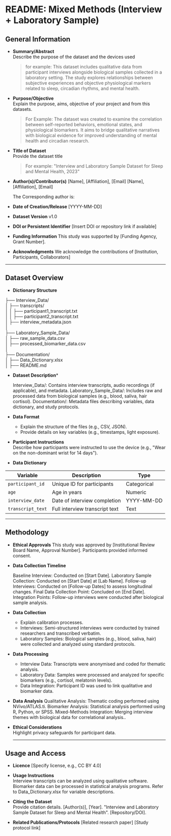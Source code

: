 # README: Mixed Methods (Interview + Laboratory Sample)

## General Information

- **Summary/Abstract**  
  Describe the purpose of the dataset and the devices used
  > for example: This dataset includes qualitative data from participant interviews alongside biological samples collected in a laboratory setting. The study explores relationships between subjective experiences and objective physiological markers related to sleep, circadian rhythms, and mental health.

- **Purpose/Objective**  
  Explain the purpose, aims, objective of your project and from this datasets.
  > For Example: The dataset was created to examine the correlation between self-reported behaviors, emotional states, and physiological biomarkers. It aims to bridge qualitative narratives with biological evidence for improved understanding of mental health and circadian research.

- **Title of Dataset**  
  Provide the dataset title
  > For example: "Interview and Laboratory Sample Dataset for Sleep and Mental Health, 2023"

- **Author(s)/Contributor(s)**
  [Name], [Affiliation], [Email]
  [Name], [Affiliation], [Email]

  The Corresponding author is: 

- **Date of Creation/Release** [YYYY-MM-DD]

- **Dataset Version** v1.0

- **DOI or Persistent Identifier** [Insert DOI or repository link if available]

- **Funding Information** This study was supported by [Funding Agency, Grant Number].

- **Acknowledgments**
  We acknowledge the contributions of [Institution, Participants, Collaborators]

---

## Dataset Overview

- **Dictionary Structure**

├── Interview_Data/  
│   ├── transcripts/        
│   │   ├── participant1_transcript.txt         
│   │   ├── participant2_transcript.txt        
│   ├── interview_metadata.json      
│    
├── Laboratory_Sample_Data/    
│   ├── raw_sample_data.csv    
│   ├── processed_biomarker_data.csv     
│      
├── Documentation/    
│   ├── Data_Dictionary.xlsx    
│   ├── README.md     


- **Dataset Description***

  Interview_Data/: Contains interview transcripts, audio recordings (if applicable), and metadata.
  Laboratory_Sample_Data/: Includes raw and processed data from biological samples (e.g., blood, saliva, hair cortisol).
  Documentation/: Metadata files describing variables, data dictionary, and study protocols.


- **Data Format**  
  - Explain the structure of the files (e.g., CSV, JSON).  
  - Provide details on key variables (e.g., timestamps, light exposure).

- **Participant Instructions**  
  Describe how participants were instructed to use the device (e.g., "Wear on the non-dominant wrist for 14 days").

- **Data Dictionary**

| **Variable**     | **Description**                | **Type**     |  
|------------------|--------------------------------|--------------|  
| `participant_id` | Unique ID for participants     | Categorical  |  
| `age`            | Age in years                   | Numeric      |
| `interview_date` | Date of interview completion   | YYYY-MM-DD   |
| `transcript_text`| Full interview transcript text | Text         |

---
## Methodology

- **Ethical Approvals**
  This study was approved by [Institutional Review Board Name, Approval Number]. Participants provided informed consent.

- **Data Collection Timeline**

  Baseline Interview: Conducted on [Start Date].
  Laboratory Sample Collection: Conducted on [Start Date] at [Lab Name].
  Follow-up Interviews: Conducted on [Follow-up Dates] to assess longitudinal changes.
  Final Data Collection Point: Concluded on [End Date].
  Integration Points: Follow-up interviews were conducted after biological sample analysis.

- **Data Collection**  
  - Explain calibration processes.
  - Interviews: Semi-structured interviews were conducted by trained researchers and transcribed verbatim.
  - Laboratory Samples: Biological samples (e.g., blood, saliva, hair) were collected and analyzed using standard protocols.

- **Data Processing**  
  - Interview Data: Transcripts were anonymised and coded for thematic analysis.
  - Laboratory Data: Samples were processed and analyzed for specific biomarkers (e.g., cortisol, melatonin levels).
  - Data Integration: Participant ID was used to link qualitative and biomarker data.

- **Data Analysis**
  Qualitative Analysis: Thematic coding performed using NVivo/ATLAS.ti.
  Biomarker Analysis: Statistical analysis performed using R, Python, or SPSS.
  Mixed-Methods Integration: Merging interview themes with biological data for correlational analysis..

- **Ethical Considerations**  
  Highlight privacy safeguards for participant data.

  ----
  
## Usage and Access

- **Licence** 
  [Specify license, e.g., CC BY 4.0]

- **Usage Instructions**  
  Interview transcripts can be analyzed using qualitative software.
  Biomarker data can be processed in statistical analysis programs.
  Refer to Data_Dictionary.xlsx for variable descriptions.

- **Citing the Dataset**  
  Provide citation details.
  [Author(s)], [Year]. "Interview and Laboratory Sample Dataset for Sleep and Mental Health". [Repository/DOI].

- **Related Publications/Protocols**
  [Related research paper]
  [Study protocol link]
